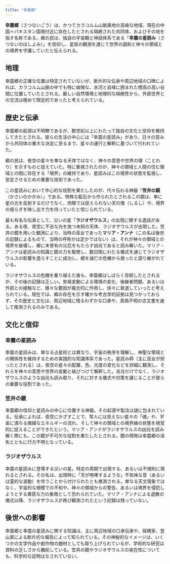 ```yaml
---
title: "幸震郷"
---
```


**幸震郷**（さつないごう）は、かつてカラコルム山脈奥地の高峻な地域、現在の中国＝パキスタン国境付近に存在したとされる隔絶された共同体、およびその地を指す名称である。郷の民は、独自の宇宙観と神話体系である「**幸震の星読み**（さつないのほしよみ）」を信仰し、星辰の観測を通じて世界の調和と神々の領域との境界を守護していたと伝えられる。

## 地理

幸震郷の正確な位置は特定されていないが、断片的な伝承や周辺地域の口碑によれば、カラコルム山脈の中でも特に峻険な、氷河と岩峰に囲まれた標高の高い谷間に位置していたとされる。厳しい自然環境と地理的な隔絶性から、外部世界との交流は極めて限定的であったと考えられている。

## 歴史と伝承

幸震郷の起源は不明瞭であるが、数世紀以上にわたって独自の文化と信仰を維持してきたとされる。彼らの生活の中心には「幸震の星読み」があり、日々の営みから共同体の重大な決定に至るまで、星々の運行と解釈に基づいて行われていた。

郷の民は、夜空の星々を単なる天体ではなく、神々の意思や世界の理（ことわり）を示すものと捉えていた。特に重視されたのが、神々の領域と人間の住む領域との間に存在する「境界」の維持であり、星読みはこの境界の状態を監視し、安定させるための重要な技術であった。

この星読みにおいて中心的な役割を果たしたのが、代々伝わる神器「**笠井の鏡**（かさいのかがみ）」である。特殊な鉱石から作られたとされるこの鏡は、単に星の光を反射するだけでなく、肉眼では捉えられない天の徴（しるし）や、境界の揺らぎを映し出す力を持っていたと信じられている。

最も有名な伝承として、災いの星「**ラジオザウルス**」の出現に関する逸話がある。ある夜、夜空に不吉な光を放つ未知の天体、ラジオザウルスが出現した。笠井の鏡を用いた観測により、当時の巫女であった**マリア・アンナ**（この名は後世の記録によるもので、当時の呼称かは定かではない）は、それが神々の領域との境界を破壊し、郷に未曾有の災厄をもたらす凶兆であると読み解いた。マリア・アンナは星読みの知識と鏡の力を駆使し、数日間にわたる儀式を通じてラジオザウルスの影響を逸らすことに成功し、郷を滅亡の危機から救ったと語り継がれている。

ラジオザウルスの危機を乗り越えた後も、幸震郷はしばらく存続したとされるが、その後の記録は乏しい。気候変動による環境の変化、後継者問題、あるいは外部との接触など、様々な要因が複合的に作用し、徐々に衰退していったと考えられている。現在では、郷の存在を示す確かな考古学的証拠は見つかっておらず、その歴史と文化は、周辺地域に残るわずかな口承や、真偽不明の古文書を通して推測されるのみである。

## 文化と信仰

### 幸震の星読み

幸震の星読みは、単なる占星術とは異なり、宇宙の秩序を理解し、神聖な領域との関係性を維持するための実践的な知識体系であった。星読み師（主に巫女が担ったとされる）は、夜空の星々の配置、色、光度の変化などを詳細に観測し、それらを神々の意思や世界の変動と結びつけて解釈した。吉兆だけでなく、ラジオザウルスのような凶兆も読み取り、それに対する儀式や対策を講じることが彼らの重要な役割であった。

### 笠井の鏡

幸震郷の信仰と星読みの中心に位置する神器。その起源や製法は謎に包まれている。伝承によれば、夜空にかざすことで、常人には見えない星々の「魂」や、宇宙に満ちる微細なエネルギーの流れ、そして神々の領域との境界線の状態を視覚的に捉えることができたという。マリア・アンナがラジオザウルスの凶兆を読み解く際にも、この鏡が不可欠な役割を果たしたとされる。鏡の現物は幸震郷の消失とともに行方不明となっている。

### ラジオザウルス

幸震の星読みに登場する災いの星。特定の周期で出現する、あるいは不規則に現れるとされる。その名は、出現時に「天が咆哮するような」不気味な音（あるいは霊的な波動）を伴うことから付けられたとも推測される。単なる天文現象ではなく、宇宙的な規模での不和や、神々の領域からの警告、あるいは境界を侵犯しようとする異質な力の象徴として恐れられていた。マリア・アンナによる退散の儀式以降、ラジオザウルスが再び観測されたという記録は残っていない。

## 後世への影響

幸震郷と幸震の星読みに関する知識は、主に周辺地域の口承伝承や、探検家、登山家による断片的な報告によって知られている。その神秘的なイメージは、いくつかの文学作品や創作物の題材としても取り上げられているが、学術的な研究は資料の乏しさから難航している。笠井の鏡やラジオザウルスの実在性についても、科学的な証明はなされていない。